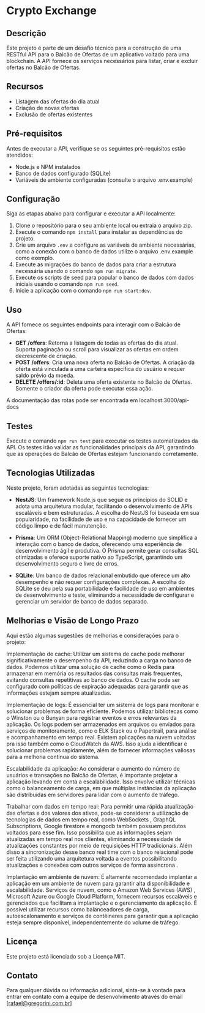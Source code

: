 # Crypto Exchange

## Descrição

Este projeto é parte de um desafio técnico para a construção de uma RESTful API para o Balcão de Ofertas de um aplicativo voltado para uma blockchain. A API fornece os serviços necessários para listar, criar e excluir ofertas no Balcão de Ofertas.

## Recursos

- Listagem das ofertas do dia atual
- Criação de novas ofertas
- Exclusão de ofertas existentes

## Pré-requisitos

Antes de executar a API, verifique se os seguintes pré-requisitos estão atendidos:

- Node.js e NPM instalados
- Banco de dados configurado (SQLite)
- Variáveis de ambiente configuradas (consulte o arquivo .env.example)

## Configuração

Siga as etapas abaixo para configurar e executar a API localmente:

1. Clone o repositório para o seu ambiente local ou extraia o arquivo zip.
2. Execute o comando `npm install` para instalar as dependências do projeto.
3. Crie um arquivo `.env` e configure as variáveis de ambiente necessárias, como a conexão com o banco de dados utilize o arquivo .env.example como exemplo.
4. Execute as migrações do banco de dados para criar a estrutura necessária usando o comando `npm run migrate`.
5. Execute os scripts de seed para popular o banco de dados com dados iniciais usando o comando `npm run seed`.
6. Inicie a aplicação com o comando `npm run start:dev`.

## Uso

A API fornece os seguintes endpoints para interagir com o Balcão de Ofertas:

- **GET /offers**: Retorna a listagem de todas as ofertas do dia atual. Suporta paginação ou scroll para visualizar as ofertas em ordem decrescente de criação.
- **POST /offers**: Cria uma nova oferta no Balcão de Ofertas. A criação da oferta está vinculada a uma carteira específica do usuário e requer saldo prévio da moeda.
- **DELETE /offers/:id**: Deleta uma oferta existente no Balcão de Ofertas. Somente o criador da oferta pode executar essa ação.

A documentação das rotas pode ser encontrada em localhost:3000/api-docs

## Testes

Execute o comando `npm run test` para executar os testes automatizados da API. Os testes irão validar as funcionalidades principais da API, garantindo que as operações do Balcão de Ofertas estejam funcionando corretamente.

## Tecnologias Utilizadas

Neste projeto, foram adotadas as seguintes tecnologias:

- **NestJS**: Um framework Node.js que segue os princípios do SOLID e adota uma arquitetura modular, facilitando o desenvolvimento de APIs escaláveis e bem estruturadas. A escolha do NestJS foi baseada em sua popularidade, na facilidade de uso e na capacidade de fornecer um código limpo e de fácil manutenção.

- **Prisma**: Um ORM (Object-Relational Mapping) moderno que simplifica a interação com o banco de dados, oferecendo uma experiência de desenvolvimento ágil e produtiva. O Prisma permite gerar consultas SQL otimizadas e oferece suporte nativo ao TypeScript, garantindo um desenvolvimento seguro e livre de erros.

- **SQLite**: Um banco de dados relacional embutido que oferece um alto desempenho e não requer configurações complexas. A escolha do SQLite se deu pela sua portabilidade e facilidade de uso em ambientes de desenvolvimento e teste, eliminando a necessidade de configurar e gerenciar um servidor de banco de dados separado.


## Melhorias e Visão de Longo Prazo

Aqui estão algumas sugestões de melhorias e considerações para o projeto:


Implementação de cache: Utilizar um sistema de cache pode melhorar significativamente o desempenho da API, reduzindo a carga no banco de dados. Podemos utilizar uma solução de cache como o Redis para armazenar em memória os resultados das consultas mais frequentes, evitando consultas repetitivas ao banco de dados. O cache pode ser configurado com políticas de expiração adequadas para garantir que as informações estejam sempre atualizadas.

Implementação de logs: É essencial ter um sistema de logs para monitorar e solucionar problemas de forma eficiente. Podemos utilizar bibliotecas como o Winston ou o Bunyan para registrar eventos e erros relevantes da aplicação. Os logs podem ser armazenados em arquivos ou enviados para serviços de monitoramento, como o ELK Stack ou o Papertrail, para análise e acompanhamento em tempo real. Existem aplicações na nuvem voltadas pra isso também como o CloudWatch da AWS. Isso ajuda a identificar e solucionar problemas rapidamente, além de fornecer informações valiosas para a melhoria contínua do sistema.

Escalabilidade da aplicação: Ao considerar o aumento do número de usuários e transações no Balcão de Ofertas, é importante projetar a aplicação levando em conta a escalabilidade. Isso envolve utilizar técnicas como o balanceamento de carga, em que múltiplas instâncias da aplicação são distribuídas em servidores para lidar com o aumento de tráfego. 

Trabalhar com dados em tempo real: Para permitir uma rápida atualização das ofertas e dos valores dos ativos, pode-se considerar a utilização de tecnologias de dados em tempo real, como WebSockets , GraphQL Subscriptions, Google firestore e mongodb também possuem produtos voltados para esse fim. Isso possibilita que as informações sejam atualizadas em tempo real nos clientes, eliminando a necessidade de atualizações constantes por meio de requisições HTTP tradicionais. Além disso a sincronização desse banco real time com o banco relacional pode ser feita utilizando uma arquitetura voltada a eventos possibilitando atualizações e conexões com outros serviços de forma assíncrona .

Implantação em ambiente de nuvem: É altamente recomendado implantar a aplicação em um ambiente de nuvem para garantir alta disponibilidade e escalabilidade. Serviços de nuvem, como o Amazon Web Services (AWS) , Microsoft Azure ou Google Cloud Platform, fornecem recursos escaláveis e gerenciados que facilitam a implantação e o gerenciamento da aplicação. É possível utilizar recursos como balanceadores de carga, autoescalonamento e serviços de contêineres para garantir que a aplicação esteja sempre disponível, independentemente do volume de tráfego.

## Licença

Este projeto está licenciado sob a Licença MIT.

## Contato

Para qualquer dúvida ou informação adicional, sinta-se à vontade para entrar em contato com a equipe de desenvolvimento através do email [rafael@gregorini.com.br]
